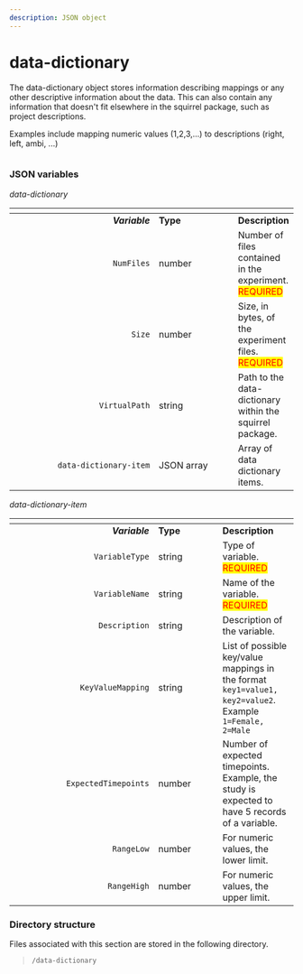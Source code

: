 ```yaml
---
description: JSON object
---
```


# data-dictionary

The data-dictionary object stores information describing mappings or any other descriptive information about the data. This can also contain any information that doesn't fit elsewhere in the squirrel package, such as project descriptions.

Examples include mapping numeric values (1,2,3,...) to descriptions (right, left, ambi, ...)

<figure><img src="https://mermaid.ink/img/pako:eNqVVE1v2zAM_SuBigAOYAdO4KaOCvTUXYZhA9bb4Itm0YlW2zL0gcUL8t8nyZYSuz20OkiP5nskRUI-o5JTQBgdBOmOi28_i3ZhluBcJclTR8pXcoBoPFePV2_09eXHd4dWhkiJIpHdbik2AOugZi3IKKAZA04dCNZAq2R0g2csG5qyUrkciUWMt0T0q4HlviZPUv_-A6UJ5IGPMvoPguuOtKTuJZORsxJveqqX2nBKU2ZKH893GA0QqYWhePAOhwp9kJHbg3cIaFOY-9oM7njrDrXOq1wuB0mytkMSpJEVq-2cLPSkt1TbB0uUk1ktlzeNt7SrOZCv9sJ9WHldGKqrYzQGjbdmCn8RK_B4EHhrIghXUH0Ni1C-5dT4rqqq2HRL8FdIKJFHIgTp8XYqmmT5jHDWhc9IJ634iHAmDxP9iPbaG_suggLu0zQeNPguy7IRJ38ZVUecdScUowZEQxg1z_9sYxVIHaGBAmEDKVRE16pARXsxVN2ZDPCFMsUFwhWpJcSIaMVf-rZEWAkNnvTMiPmbNIFlntwvzic2wmd0QjiNUY_wNt2td3n2kO_yzcM232f5JUb_nCJd74eV3-83m902zy__AQQDlFA?type=png" alt=""><figcaption></figcaption></figure>

### JSON variables

_data-dictionary_

<table data-header-hidden><thead><tr><th width="256" align="right"></th><th width="131.00000000000003"></th><th></th></tr></thead><tbody><tr><td align="right"><em><strong>Variable</strong></em></td><td><strong>Type</strong></td><td><strong>Description</strong></td></tr><tr><td align="right"><code>NumFiles</code></td><td>number</td><td>Number of files contained in the experiment. <mark style="color:red;">REQUIRED</mark></td></tr><tr><td align="right"><code>Size</code></td><td>number</td><td>Size, in bytes, of the experiment files. <mark style="color:red;">REQUIRED</mark></td></tr><tr><td align="right"><code>VirtualPath</code></td><td>string</td><td>Path to the data-dictionary within the squirrel package.</td></tr><tr><td align="right"><code>data-dictionary-item</code></td><td>JSON array</td><td>Array of data dictionary items.</td></tr></tbody></table>

_data-dictionary-item_

<table data-header-hidden><thead><tr><th width="240" align="right"></th><th width="98.00000000000003"></th><th></th></tr></thead><tbody><tr><td align="right"><em><strong>Variable</strong></em></td><td><strong>Type</strong></td><td><strong>Description</strong></td></tr><tr><td align="right"><code>VariableType</code></td><td>string</td><td>Type of variable. <mark style="color:red;">REQUIRED</mark></td></tr><tr><td align="right"><code>VariableName</code></td><td>string</td><td>Name of the variable. <mark style="color:red;">REQUIRED</mark></td></tr><tr><td align="right"><code>Description</code></td><td>string</td><td>Description of the variable.</td></tr><tr><td align="right"><code>KeyValueMapping</code></td><td>string</td><td>List of possible key/value mappings in the format <code>key1=value1, key2=value2</code>. Example <code>1=Female, 2=Male</code></td></tr><tr><td align="right"><code>ExpectedTimepoints</code></td><td>number</td><td>Number of expected timepoints. Example, the study is expected to have 5 records of a variable.</td></tr><tr><td align="right"><code>RangeLow</code></td><td>number</td><td>For numeric values, the lower limit.</td></tr><tr><td align="right"><code>RangeHigh</code></td><td>number</td><td>For numeric values, the upper limit.</td></tr></tbody></table>

### Directory structure

Files associated with this section are stored in the following directory.

> `/data-dictionary`
